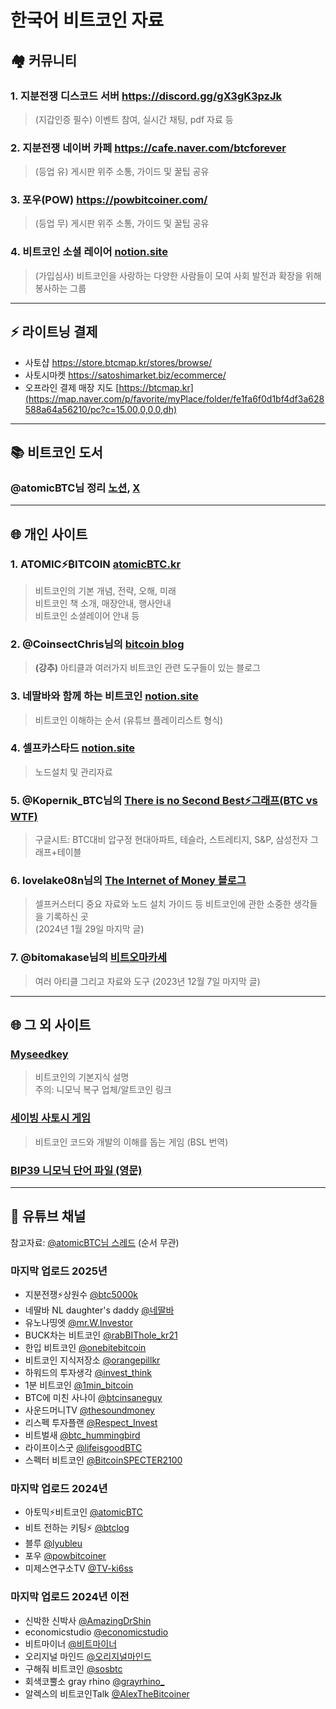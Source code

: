 # 한국어 비트코인 자료

## 🏘️ 커뮤니티
### 1. 지분전쟁 디스코드 서버 https://discord.gg/gX3gK3pzJk
> (지갑인증 필수) 이벤트 참여, 실시간 채팅, pdf 자료 등
### 2. 지분전쟁 네이버 카페 https://cafe.naver.com/btcforever
> (등업 유) 게시판 위주 소통, 가이드 및 꿀팁 공유
### 3. 포우(POW) https://powbitcoiner.com/
> (등업 무) 게시판 위주 소통, 가이드 및 꿀팁 공유
### 4. 비트코인 소셜 레이어 [notion.site](https://exciting-cheek-5fa.notion.site/itcoin-Social-Layer-17267469618f80e78b4ec91ae055ec06)
> (가입심사) 비트코인을 사랑하는 다양한 사람들이 모여 사회 발전과 확장을 위해 봉사하는 그룹
---
## ⚡️ 라이트닝 결제
- 사토샵 https://store.btcmap.kr/stores/browse/
- 사토시마켓 https://satoshimarket.biz/ecommerce/
- 오프라인 결제 매장 지도 [https://btcmap.kr](https://map.naver.com/p/favorite/myPlace/folder/fe1fa6f0d1bf4df3a628588a64a56210/pc?c=15.00,0,0,0,dh)
---
## 📚 비트코인 도서  
### @atomicBTC님 정리 [노션](https://atomicbtc.notion.site/ATOMIC-ITCOIN-8808cd293d9e4fd294a03fdd590c2131?p=134b1d6dd35f8145983bc898c41d40ce&pm=c), [X](https://x.com/atomicBTC/status/1772962907757621580)
---
## 🌐 개인 사이트
### 1. ATOMIC⚡️₿ITCOIN [atomicBTC.kr](https://atomicbtc.notion.site/ATOMIC-ITCOIN-8808cd293d9e4fd294a03fdd590c2131)
> 비트코인의 기본 개념, 전략, 오해, 미래  
> 비트코인 책 소개, 매장안내, 행사안내  
> 비트코인 소셜레이어 안내 등  

### 2. @CoinsectChris님의 [bitcoin blog](https://btc.coinsect.io/)
> **(강추)** 아티클과 여러가지 비트코인 관련 도구들이 있는 블로그

### 3. 네딸바와 함께 하는 비트코인 [notion.site](https://righteous-route-5d3.notion.site/1cdc206ac58f8010b45ad550d5686a08)
> 비트코인 이해하는 순서 (유튜브 플레이리스트 형식)
  
### 4. 셀프카스타드 [notion.site](https://florentine-porkpie-563.notion.site/2e905cab90ae4a979711ec40bbb85d64?v=7c329be91bd44a03928fcfa3ed4c3fe4)  
> 노드설치 및 관리자료

### 5. @Kopernik_BTC님의 [There is no Second Best⚡️그래프(BTC vs WTF)](https://docs.google.com/spreadsheets/u/1/d/e/2PACX-1vQ6E5uQvhgC4scIMLfhoh0f6u4xZS0LZhkY2pWcBDkFGjztA2K0_sD1JTgs59bUhg/pubhtml)
> 구글시트: BTC대비 압구정 현대아파트, 테슬라, 스트레티지, S&P, 삼성전자 그래프+테이블

### 6. lovelake08n님의 [The Internet of Money 블로그](https://blog.naver.com/lovelake08n)
> 셀프커스터디 중요 자료와 노드 설치 가이드 등 비트코인에 관한 소중한 생각들을 기록하신 곳  
> (2024년 1월 29일 마지막 글)

### 7. @bitomakase님의 [비트오마카세](https://bitomakase.com/)
> 여러 아티클 그리고 자료와 도구
> (2023년 12월 7일 마지막 글)
---

## 🌐 그 외 사이트
### [Myseedkey](https://myseedkey.com/learn/bitcoin/)
> 비트코인의 기본지식 설명  
> 주의: 니모닉 복구 업체/알트코인 링크

### [세이빙 사토시 게임](https://savingsatoshi.com/ko)
> 비트코인 코드와 개발의 이해를 돕는 게임 (BSL 번역)

### [BIP39 니모닉 단어 파일 (영문)](https://github.com/bitcoin/bips/blob/master/bip-0039/english.txt)

---
## 🎦 유튜브 채널
참고자료: [@atomicBTC님 스레드](https://x.com/atomicBTC/status/1564381447527727104) (순서 무관)  

### 마지막 업로드 2025년
- 지분전쟁⚡️상원수 [@btc5000k](https://www.youtube.com/@btc5000k)
- 네딸바 NL daughter's daddy [@네딸바](https://www.youtube.com/@네딸바)
- 유노나띵엣 [@mr.W.Investor](https://www.youtube.com/@mr.W.Investor)
- BUCK차는 비트코인 [@rabBIThole_kr21](https://www.youtube.com/@rabBIThole_kr21)
- 한입 비트코인 [@onebitebitcoin](https://www.youtube.com/@onebitebitcoin)
- 비트코인 지식저장소 [@orangepillkr](https://www.youtube.com/@orangepillkr)
- 하워드의 투자생각 [@invest_think](https://www.youtube.com/@invest_think)
- 1분 비트코인 [@1min_bitcoin](https://www.youtube.com/@1min_bitcoin)
- BTC에 미친 사나이 [@btcinsaneguy](https://www.youtube.com/@btcinsaneguy)
- 사운드머니TV [@thesoundmoney](https://www.youtube.com/@thesoundmoney)
- 리스펙 투자플랜 [@Respect_Invest](https://www.youtube.com/@Respect_Invest)
- 비트벌새 [@btc_hummingbird](https://www.youtube.com/@btc_hummingbird)
- 라이프이스굿 [@lifeisgoodBTC](https://www.youtube.com/@lifeisgoodBTC)
- 스펙터 비트코인 [@BitcoinSPECTER2100](https://www.youtube.com/@BitcoinSPECTER2100)
  
### 마지막 업로드 2024년
- 아토믹⚡️비트코인 [@atomicBTC](https://www.youtube.com/@atomicBTC)
- 비트 전하는 키팅⚡ [@btclog](https://www.youtube.com/@btclog)
- 블루 [@lyubleu](https://www.youtube.com/@lyubleu)
- 포우 [@powbitcoiner](https://www.youtube.com/@powbitcoiner)
- 미제스연구소TV [@TV-ki6ss](https://www.youtube.com/@TV-ki6ss)
    
### 마지막 업로드 2024년 이전
- 신박한 신박사 [@AmazingDrShin](https://www.youtube.com/@AmazingDrShin)
- economicstudio [@economicstudio](https://www.youtube.com/@economicstudio)
- 비트마이너 [@비트마이너](https://www.youtube.com/@비트마이너)
- 오리지널 마인드 [@오리지널마인드](https://www.youtube.com/@오리지널마인드)
- 구해줘 비트코인 [@sosbtc](https://www.youtube.com/@sosbtc)
- 회색코뿔소 gray rhino [@grayrhino_](https://www.youtube.com/@grayrhino_)
- 알렉스의 비트코인Talk [@AlexTheBitcoiner](https://www.youtube.com/@AlexTheBitcoiner)

